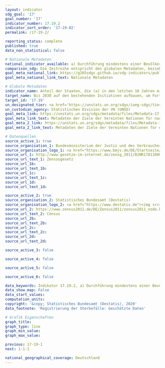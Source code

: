 ```yaml
---
layout: indicator
sdg_goal: '17'
goal_number: '17'
indicator_number: 17.19.2
indicator_sort_order: '17-19-02'
permalink: /17-19-2/

reporting_status: complete
published: true
data_non_statistical: false

# Nationale Metadaten
national_indicator_available: a) Durchführung mindestens einer Bevölkerungs- und Wohnungszählung in den letzten 10 Jahren <br> b) Registrierung der Geburten <br> c) Registrierung der Sterbefälle
comparison_sdg: Die Zeitreihe entspricht den globalen Metadaten, bezieht sich aber auf Deutschland und nicht auf alle UN-Mitgliedsländer.
goal_meta_national_link: https://g205sdgs.github.io/sdg-indicators/public/MetaDe/17.19.2.pdf
goal_meta_national_link_text: Nationale Metadaten

# Globale Metadaten
indicator_name: Anteil der Staaten, die (a) in den letzten 10 Jahren mindestens eine Bevölkerungs- und Wohnungszählung durchgeführt haben; und (b) 100% bei der Geburtenregistrierung sowie 80% bei der Registrierung der Sterbefälle erreicht haben
target_name: Bis 2030 auf den bestehenden Initiativen aufbauen, um Fortschrittsmaße für nachhaltige Entwicklung zu erarbeiten, die das Bruttoinlandsprodukt ergänzen, und den Aufbau der statistischen Kapazitäten der Entwicklungsländer unterstützen
target_id: '17.19'
un_designated_tier: <a href='https://unstats.un.org/sdgs/iaeg-sdgs/tier-classification/' title='Klicken Sie hier um weitere Informationen zur UN-Tier-Klassifikation zu erhalten.'>Tier I</a>
un_custodian_agency: Statistischen Division der VN (UNSD)
goal_meta_link: https://unstats.un.org/sdgs/metadata/files/Metadata-17-19-02a.pdf
goal_meta_link_text: Metadaten der Ziele der Vereinten Nationen für nachhaltige Entwicklung (17.19.2 (a))
goal_meta_2_link: https://unstats.un.org/sdgs/metadata/files/Metadata-17-19-02b.pdf
goal_meta_2_link_text: Metadaten der Ziele der Vereinten Nationen für nachhaltige Entwicklung (17.19.2 (b))

# Datenquellen
source_active_1: true
source_organisation_1: Bundesministerium der Justiz und des Verbraucherschutzes (BMJV)
source_organisation_logo_1: <a href="https://www.bmjv.de/DE/Startseite/Startseite_node.html"><img src="https://g205sdgs.github.io/sdg-indicators/public/OrgImgDe/bmjv.png" alt="Logo bmjv" style="height:60px; width:148px"/></a>
source_url_1: http://www.gesetze-im-internet.de/zensg_2011/BJNR178110009.html
source_url_text_1: Zensusgesetz
source_url_1b: 
source_url_text_1b: 
source_url_1c: 
source_url_text_1c: 
source_url_1d: 
source_url_text_1d: 

source_active_2: true
source_organisation_2: Statistisches Bundesamt (Destatis)
source_organisation_logo_2: <a href="https://www.destatis.de"><img src="https://g205sdgs.github.io/sdg-indicators/public/OrgImgDe/destatis.png" alt="Logo destatis" style="height:60px; width:148px"/></a>
source_url_2: https://www.zensus2011.de/DE/Zensus2011/zensus2011_node.html
source_url_text_2: Census
source_url_2b: 
source_url_text_2b: 
source_url_2c: 
source_url_text_2c: 
source_url_2d: 
source_url_text_2d: 

source_active_3: false

source_active_4: false

source_active_5: false

source_active_6: false

data_keywords: Indikator 17.19.2, a) Durchführung mindestens einer Bevölkerungs- und Wohnungszählung in den letzten 10 Jahren, b) Registrierung der Geburten, c) Registrierung der Sterbefälle
data_show_map: False
data_start_values: 
computation_units: 
copyright: '&copy; Statistisches Bundesamt (Destatis), 2020'
data_footnote: 'Registrierung der Sterbefälle: Geschätzte Daten'

# Grafik Eigenschaften
graph_title: 
graph_type: line
graph_min_value: 
graph_max_value: 

previous: 17-19-1
next: 1-1-1

national_geographical_coverage: Deutschland
---
```


